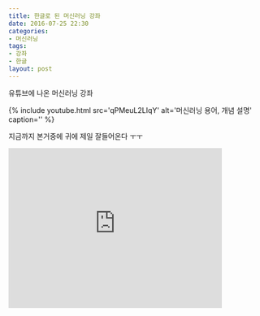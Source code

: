 ```yaml
---
title: 한글로 된 머신러닝 강좌
date: 2016-07-25 22:30
categories:
- 머신러닝
tags:
- 강좌
- 한글
layout: post
---
```


유튜브에 나온 머신러닝 강좌

{% include youtube.html
    src='qPMeuL2LIqY'
   alt='머신러닝 용어, 개념 설명'
   caption='' %}

지금까지 본거중에 귀에 제일 잘들어온다 ㅜㅜ

<iframe width="420" height="315" src="http://www.youtube.com/embed/dQw4w9WgXcQ" frameborder="0" allowfullscreen></iframe>